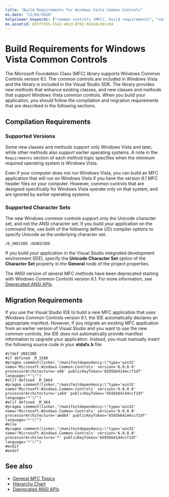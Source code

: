 ```yaml
---
title: "Build Requirements for Windows Vista Common Controls"
ms.date: "11/04/2016"
helpviewer_keywords: ["common controls (MFC), build requirements", "common controls (MFC)"]
ms.assetid: 025f7d55-55a2-4dcd-8f62-02424e3dcc04
---
```

# Build Requirements for Windows Vista Common Controls

The Microsoft Foundation Class (MFC) library supports Windows Common Controls version 6.1. The common controls are included in Windows Vista and the library is included in the Visual Studio SDK. The library provides new methods that enhance existing classes, and new classes and methods that support Windows Vista common controls. When you build your application, you should follow the compilation and migration requirements that are described in the following sections.

## Compilation Requirements

### Supported Versions

Some new classes and methods support only Windows Vista and later, while other methods also support earlier operating systems. A note in the `Requirements` section of each method topic specifies when the minimum required operating system is Windows Vista.

Even if your computer does not run Windows Vista, you can build an MFC application that will run on Windows Vista if you have the version 6.1 MFC header files on your computer. However, common controls that are designed specifically for Windows Vista operate only on that system, and are ignored by earlier operating systems.

### Supported Character Sets

The new Windows common controls support only the Unicode character set, and not the ANSI character set. If you build your application on the command line, use both of the following define (/D) compiler options to specify Unicode as the underlying character set:

```
/D_UNICODE /DUNICODE
```

If you build your application in the Visual Studio integrated development environment (IDE), specify the **Unicode Character Set** option of the **Character Set** property in the **General** node of the project properties.

The ANSI version of several MFC methods have been deprecated starting with Windows Common Controls version 6.1. For more information, see [Deprecated ANSI APIs](../mfc/deprecated-ansi-apis.md).

## Migration Requirements

If you use the Visual Studio IDE to build a new MFC application that uses Windows Common Controls version 6.1, the IDE automatically declares an appropriate manifest. However, if you migrate an existing MFC application from an earlier version of Visual Studio and you want to use the new common controls, the IDE does not automatically provide manifest information to upgrade your application. Instead, you must manually insert the following source code in your **stdafx.h** file:

```
#ifdef UNICODE
#if defined _M_IX86
#pragma comment(linker,"/manifestdependency:\"type='win32' name='Microsoft.Windows.Common-Controls' version='6.0.0.0' processorArchitecture='x86' publicKeyToken='6595b64144ccf1df' language='*'\"")
#elif defined _M_IA64
#pragma comment(linker,"/manifestdependency:\"type='win32' name='Microsoft.Windows.Common-Controls' version='6.0.0.0' processorArchitecture='ia64' publicKeyToken='6595b64144ccf1df' language='*'\"")
#elif defined _M_X64
#pragma comment(linker,"/manifestdependency:\"type='win32' name='Microsoft.Windows.Common-Controls' version='6.0.0.0' processorArchitecture='amd64' publicKeyToken='6595b64144ccf1df' language='*'\"")
#else
#pragma comment(linker,"/manifestdependency:\"type='win32' name='Microsoft.Windows.Common-Controls' version='6.0.0.0' processorArchitecture='*' publicKeyToken='6595b64144ccf1df' language='*'\"")
#endif
#endif
```

## See also

- [General MFC Topics](../mfc/general-mfc-topics.md)
- [Hierarchy Chart](../mfc/hierarchy-chart.md)
- [Deprecated ANSI APIs](../mfc/deprecated-ansi-apis.md)
